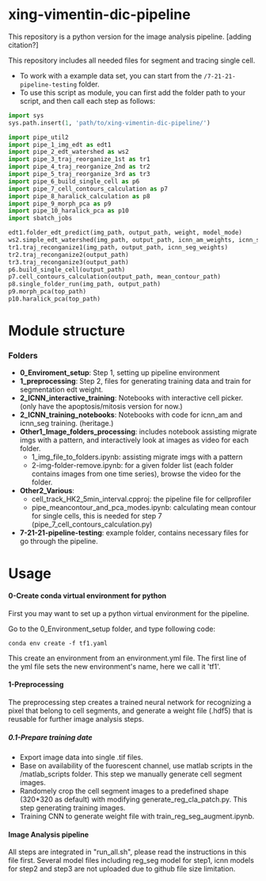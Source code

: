 # xing-vimentin-dic-pipeline

This repository is a python version for the image analysis pipeline. [adding citation?]

This repository includes all needed files for segment and tracing single cell. 
- To work with a example data set, you can start from the `/7-21-21-pipeline-testing` folder. 
- To use this script as module, you can first add the folder path to your script, and then call each step as follows:

```python
import sys
sys.path.insert(1, 'path/to/xing-vimentin-dic-pipeline/')

import pipe_util2
import pipe_1_img_edt as edt1
import pipe_2_edt_watershed as ws2
import pipe_3_traj_reorganize_1st as tr1
import pipe_4_traj_reorganize_2nd as tr2
import pipe_5_traj_reorganize_3rd as tr3
import pipe_6_build_single_cell as p6
import pipe_7_cell_contours_calculation as p7
import pipe_8_haralick_calculation as p8
import pipe_9_morph_pca as p9
import pipe_10_haralick_pca as p10
import sbatch_jobs

edt1.folder_edt_predict(img_path, output_path, weight, model_mode)
ws2.simple_edt_watershed(img_path, output_path, icnn_am_weights, icnn_seg_weights, small_obj_thres = 10)
tr1.traj_reconganize1(img_path, output_path, icnn_seg_weights)
tr2.traj_reconganize2(output_path)
tr3.traj_reconganize3(output_path)
p6.build_single_cell(output_path)
p7.cell_contours_calculation(output_path, mean_contour_path)
p8.single_folder_run(img_path, output_path)
p9.morph_pca(top_path)
p10.haralick_pca(top_path)
```

# Module structure
### Folders

- **0_Enviroment_setup**: Step 1, setting up pipeline environment
- **1_preprocessing**: Step 2, files for generating training data and train for segmentation edt weight. 
- **2_ICNN_interactive_training**: Notebooks with interactive cell picker. (only have the apoptosis/mitosis version for now.)
- **2_ICNN_training_notebooks**: Notebooks with code for icnn_am and icnn_seg training. (heritage.)
- **Other1_Image_folders_processing**: includes notebook assisting migrate imgs with a pattern, and interactively look at images as video for each folder.
    - 1_img_file_to_folders.ipynb: assisting migrate imgs with a pattern
    - 2-img-folder-remove.ipynb: for a given folder list (each folder contains images from one time series), browse the video for the folder.  
- **Other2_Various**:
    - cell_track_HK2_5min_interval.cpproj: the pipeline file for cellprofiler
    - pipe_meancontour_and_pca_modes.ipynb: calculating mean contour for single cells, this is needed for step 7 (pipe_7_cell_contours_calculation.py)
- **7-21-21-pipeline-testing**: example folder, contains necessary files for go through the pipeline. 

# Usage  

#### 0-Create conda virtual environment for python

First you may want to set up a python virtual environment for the pipeline.

Go to the 0_Environment_setup folder, and type following code:

`conda env create -f tf1.yaml`

This create an environment from an environment.yml file. The first line of the yml file sets the new environment's name, here we call it 'tf1'.

#### 1-Preprocessing

The preprocessing step creates a trained neural network for recognizing a pixel that belong to cell segments, and generate a weight file (.hdf5) that is reusable for further image analysis steps.

##### 0.1-Prepare training date
- Export image data into single .tif files.
- Base on availability of the fuorescent channel, use matlab scripts in the /matlab_scripts folder. This step we manually generate cell segment images.
- Randomely crop the cell segment images to a predefined shape (320*320 as default) with modifying generate_reg_cla_patch.py. This step generating training images.
- Training CNN to generate weight file with train_reg_seg_augment.ipynb.

#### Image Analysis pipeline
All steps are integrated in "run_all.sh", please read the instructions in this file first. Several model files including reg_seg model for step1, icnn models for step2 and step3 are not uploaded due to github file size limitation.

